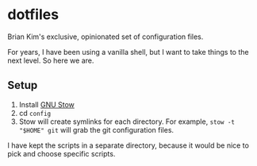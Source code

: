 # dotfiles

Brian Kim's exclusive, opinionated set of configuration files. 

For years, I have been using a vanilla shell, but I want to take things to the next level. So here we are.

## Setup

1. Install [GNU Stow](https://www.gnu.org/software/stow/)
2. cd `config`
3. Stow will create symlinks for each directory. For example, `stow -t "$HOME"
   git` will grab the git configuration files.

I have kept the scripts in a separate directory, because it would be nice to pick and choose specific scripts.